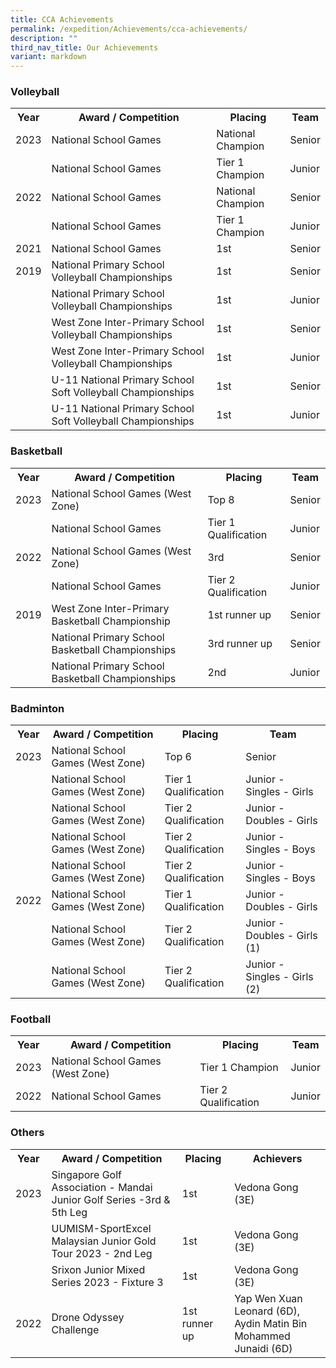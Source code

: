 ```yaml
---
title: CCA Achievements
permalink: /expedition/Achievements/cca-achievements/
description: ""
third_nav_title: Our Achievements
variant: markdown
---
```

### Volleyball

<table style="width:100%">
<tbody><tr>
    <th>Year</th>
    <th>Award / Competition</th>
    <th>Placing</th>
		 <th>Team</th>
</tr>
<tr>
    <td>2023</td>
    <td>National School Games</td>
    <td>National Champion</td>
		<td>Senior</td>
</tr>
<tr>
    <td></td>
    <td>National School Games</td>
    <td>Tier 1 Champion</td>
		<td>Junior</td>
</tr>
<tr>
    <td>2022</td>
    <td>National School Games</td>
    <td>National Champion</td>
		<td>Senior</td>
</tr>
<tr>
    <td></td>
    <td>National School Games</td>
    <td>Tier 1 Champion</td>
		<td>Junior</td>
</tr>
<tr>
    <td>2021</td>
    <td>National School Games</td>
    <td>1st</td>
		<td>Senior</td>
 </tr>
<tr>
    <td>2019</td>
    <td>National Primary School Volleyball Championships</td>
    <td>1st</td>
		<td>Senior</td>
</tr>
<tr>
    <td></td>
    <td>National Primary School Volleyball Championships</td>
    <td>1st</td>
		<td>Junior</td>
</tr>
<tr>
    <td></td>
    <td>West Zone Inter-Primary School Volleyball Championships</td>
    <td>1st</td>
		<td>Senior</td>
</tr>
<tr>
    <td></td>
    <td>West Zone Inter-Primary School Volleyball Championships</td>
    <td>1st</td>
		<td>Junior</td>
</tr>
<tr>
    <td></td>
    <td>U-11 National Primary School Soft Volleyball Championships</td>
    <td>1st</td>
		<td>Senior</td>
</tr>
<tr>
    <td></td>
    <td>U-11 National Primary School Soft Volleyball Championships</td>
    <td>1st</td>
		<td>Junior</td>
</tr>
</tbody></table>


### Basketball

<table style="width:100%">
<tbody><tr>
    <th>Year</th>
    <th>Award / Competition</th>
    <th>Placing</th>
		 <th>Team</th>
</tr>
<tr>
    <td>2023</td>
    <td>National School Games (West Zone)</td>
    <td>Top 8</td>
		<td>Senior</td>
</tr>
<tr>
    <td></td>
    <td>National School Games</td>
    <td>Tier 1 Qualification</td>
		<td>Junior</td>
</tr>
<tr>
    <td>2022</td>
    <td>National School Games (West Zone)</td>
    <td>3rd</td>
		<td>Senior</td>
</tr>
<tr>
    <td></td>
    <td>National School Games</td>
    <td>Tier 2 Qualification</td>
		<td>Junior</td>
</tr>
<tr>
	  <td>2019</td>
    <td>West Zone Inter-Primary Basketball Championship</td>
    <td>1st runner up</td>
		<td>Senior</td>
</tr>
<tr>
    <td></td>
    <td>National Primary School Basketball Championships</td>
    <td>3rd runner up</td>
		<td>Senior</td>
</tr>
<tr>
    <td></td>
    <td>National Primary School Basketball Championships</td>
    <td>2nd</td>
		<td>Junior</td>
</tr>
</tbody></table>

### Badminton

<table style="width:100%">
<tbody><tr>
    <th>Year</th>
    <th>Award / Competition</th>
    <th>Placing</th>
		 <th>Team</th>
</tr>
<tr>
    <td>2023</td>
    <td>National School Games (West Zone)</td>
    <td>Top 6</td>
		<td>Senior</td>
</tr>
<tr>
    <td></td>
    <td>National School Games (West Zone)</td>
    <td>Tier 1 Qualification</td>
		<td>Junior - Singles - Girls</td>
</tr>
<tr>
    <td></td>
    <td>National School Games (West Zone)</td>
    <td>Tier 2 Qualification</td>
		<td>Junior - Doubles - Girls</td>
</tr>
<tr>
    <td></td>
    <td>National School Games (West Zone)</td>
    <td>Tier 2 Qualification</td>
		<td>Junior - Singles -  Boys</td>
</tr>
<tr>
    <td></td>
    <td>National School Games (West Zone)</td>
    <td>Tier 2 Qualification</td>
		<td>Junior - Singles - Boys</td>
</tr>
<tr>
    <td>2022</td>
    <td>National School Games (West Zone)</td>
    <td>Tier 1 Qualification</td>
		<td>Junior - Doubles - Girls</td>
</tr>
<tr>
    <td></td>
    <td>National School Games (West Zone)</td>
    <td>Tier 2 Qualification</td>
		<td>Junior - Doubles - Girls (1)</td>
</tr>
<tr>
    <td></td>
    <td>National School Games (West Zone)</td>
    <td>Tier 2 Qualification</td>
		<td>Junior - Singles - Girls (2)</td>
</tr>
</tbody></table>

### Football

<table style="width:100%">
<tbody><tr>
    <th>Year</th>
    <th>Award / Competition</th>
    <th>Placing</th>
		 <th>Team</th>
</tr>
<tr>
    <td>2023</td>
    <td>National School Games (West Zone)</td>
    <td>Tier 1 Champion</td>
		<td>Junior</td>
</tr>
<tr>
    <td>2022</td>
    <td>National School Games</td>
    <td>Tier 2 Qualification</td>
		<td>Junior</td>
</tr>
</tbody></table>

### Others

<table style="width:100%">
<tbody><tr>
    <th>Year</th>
    <th>Award / Competition</th>
    <th>Placing</th>
		 <th>Achievers</th>
</tr>
	
<tr>
    <td>2023</td>
    <td>Singapore Golf Association - Mandai Junior Golf Series -3rd &amp; 5th Leg</td>
    <td>1st</td>
		<td>Vedona Gong (3E)</td>
</tr>
<tr>
    <td></td>
    <td>UUMISM-SportExcel Malaysian Junior Gold Tour 2023 - 2nd Leg</td>
    <td>1st</td>
		<td>Vedona Gong (3E)</td>
</tr>
<tr>
    <td></td>
    <td>Srixon Junior Mixed Series 2023 - Fixture 3</td>
    <td>1st</td>
		<td>Vedona Gong (3E)</td>
</tr>
<tr>
    <td>2022</td>
    <td>Drone Odyssey Challenge</td>
    <td>1st runner up</td>
		<td>Yap Wen Xuan Leonard (6D),<br> Aydin Matin Bin Mohammed Junaidi (6D)</td>
</tr>
</tbody></table>
